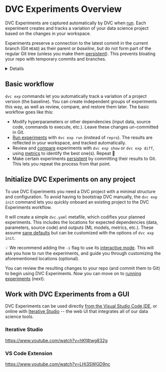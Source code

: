 # DVC Experiments Overview

DVC Experiments are captured automatically by DVC when [run]. Each experiment
creates and tracks a variation of your data science project based on the changes
in your <abbr>workspace</abbr>.

Experiments preserve a connection to the latest commit in the current branch
(Git `HEAD`) as their parent or _baseline_, but do not form part of the regular
Git tree (unless you make them [persistent]). This prevents bloating your repo
with temporary commits and branches.

[run]: /doc/user-guide/experiment-management/running-experiments

<details>

### ⚙️ How does DVC track experiments?

Experiments are custom [Git references](/blog/experiment-refs) (found in
`.git/refs/exps`) with one or more commits based on `HEAD`. These commits are
hidden and not checked out by DVC. Note that these are not pushed to Git remotes
by default either (see `dvc exp push`).

Note that DVC Experiments require a unique name to identify them. DVC will
usually auto-generate one by default, such as `exp-bfe64` (based on the
experiment's hash). A custom name can be set instead, using the `--name`/`-n`
option of `dvc exp run`. These names can be used to reference experiments in
other `dvc exp` subcommands.

</details>

## Basic workflow

`dvc exp` commands let you automatically track a variation of a project version
(the baseline). You can create independent groups of experiments this way, as
well as review, compare, and restore them later. The basic workflow goes like
this:

- Modify hyperparameters or other dependencies (input data, source code,
  commands to execute, etc.). Leave these changes un-committed in Git.
- [Run experiments][run] with `dvc exp run` (instead of `repro`). The results
  are reflected in your <abbr>workspace</abbr>, and tracked automatically.
- Review and [compare] experiments with `dvc exp show` or `dvc exp diff`, using
  [metrics](/doc/command-reference/metrics) to identify the best one(s). Repeat
  🔄
- Make certain experiments [persistent] by committing their results to Git. This
  lets you repeat the process from that point.

[compare]: /doc/user-guide/experiment-management/comparing-experiments
[persistent]: /doc/user-guide/experiment-management/persisting-experiments

## Initialize DVC Experiments on any project

To use DVC Experiments you need a <abbr>DVC project</abbr> with a minimal
structure and configuration. To avoid having to bootstrap DVC manually, the
`dvc exp init` command lets you quickly onboard an existing project to the DVC
Experiments workflow.

It will create a simple `dvc.yaml` metafile, which codifies your planned
experiments. This includes the locations for expected <abbr>dependencies</abbr>
(data, parameters, source code) and <abbr>outputs</abbr> (ML models,
<abbr>metrics</abbr>, etc.). These assume [sane defaults] but can be customized
with the options of `dvc exp init`.

💡 We recommend adding the `-i` flag to use its [interactive mode]. This will
ask you how to run the experiments, and guide you through customizing the
aforementioned locations (optional).

You can review the resulting changes to your repo (and commit them to Git) to
begin using DVC Experiments. Now you can move on to [running experiments][run]
(next).

[sane defaults]: /doc/command-reference/exp/init#description
[interactive mode]: /doc/command-reference/exp/init#example-interactive-mode

## Work with DVC Experiments from a GUI

DVC Experiments can be used directly [from the Visual Studio Code IDE], or
online with [Iterative Studio] -- the web UI that integrates all of our data
science tools.

[from the visual studio code ide]: /doc/vs-code-extension
[iterative studio]: /doc/studio

### Iterative Studio

https://www.youtube.com/watch?v=hKf4twg832g

### VS Code Extension

https://www.youtube.com/watch?v=LHi3SWGD9nc
